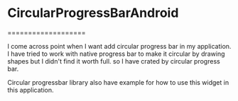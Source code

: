 <h1>CircularProgressBarAndroid</h1>
===================

I come across point when I want add circular progress bar in my application. I have tried to work with native progress bar to make it circular by drawing shapes but I didn't find it worth full. so I have crated by circular progress bar. 

Circular progressbar library also have example for how to use this widget in this application.
